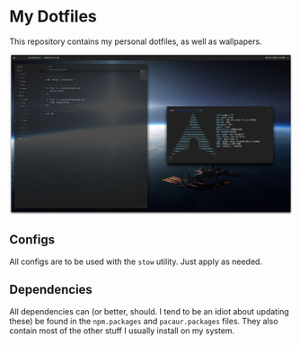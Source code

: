 # My Dotfiles
This repository contains my personal dotfiles, as well as wallpapers.

![Screenshot](scrot.png)

## Configs
All configs are to be used with the `stow` utility. Just apply as needed.

## Dependencies
All dependencies can (or better, should. I tend to be an idiot about updating these) be found in the `npm.packages` and `pacaur.packages` files. They also contain most of the other stuff I usually install on my system.
